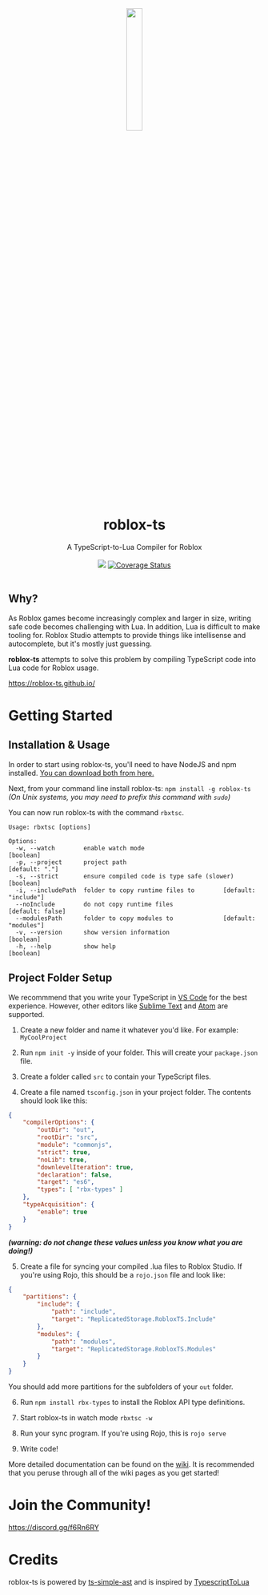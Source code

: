 <div align="center"><img width=25% src="https://i.imgur.com/yCjHmng.png"></div>
<h1 align="center">roblox-ts</h1>
<div align="center">A TypeScript-to-Lua Compiler for Roblox</div>
<br>
<div align="center">
	<a href="https://travis-ci.org/roblox-ts/roblox-ts"><img src="https://travis-ci.org/roblox-ts/roblox-ts.svg?branch=master"></a>
	<a href='https://coveralls.io/github/roblox-ts/roblox-ts?branch=master'><img src='https://coveralls.io/repos/github/roblox-ts/roblox-ts/badge.svg?branch=master' alt='Coverage Status' /></a>
</div>
<div>&nbsp;</div>


## Why?
As Roblox games become increasingly complex and larger in size, writing safe code becomes challenging with Lua. In addition, Lua is difficult to make tooling for. Roblox Studio attempts to provide things like intellisense and autocomplete, but it's mostly just guessing.

**roblox-ts** attempts to solve this problem by compiling TypeScript code into Lua code for Roblox usage.

https://roblox-ts.github.io/

# Getting Started

## Installation & Usage

In order to start using roblox-ts, you'll need to have NodeJS and npm installed. [You can download both from here.](https://nodejs.org/)

Next, from your command line install roblox-ts: `npm install -g roblox-ts`\
_(On Unix systems, you may need to prefix this command with `sudo`)_

You can now run roblox-ts with the command `rbxtsc`.

```
Usage: rbxtsc [options]

Options:
  -w, --watch        enable watch mode                                 [boolean]
  -p, --project      project path                                 [default: "."]
  -s, --strict       ensure compiled code is type safe (slower)        [boolean]
  -i, --includePath  folder to copy runtime files to        [default: "include"]
  --noInclude        do not copy runtime files                  [default: false]
  --modulesPath      folder to copy modules to              [default: "modules"]
  -v, --version      show version information                          [boolean]
  -h, --help         show help                                         [boolean]
```

## Project Folder Setup

We recommmend that you write your TypeScript in [VS Code](https://code.visualstudio.com/) for the best experience. However, other editors like [Sublime Text](https://www.sublimetext.com/) and [Atom](https://atom.io/) are supported.

1. Create a new folder and name it whatever you'd like. For example: `MyCoolProject`

2. Run `npm init -y` inside of your folder. This will create your `package.json` file.

3. Create a folder called `src` to contain your TypeScript files.

4. Create a file named `tsconfig.json` in your project folder. The contents should look like this:
```JSON
{
	"compilerOptions": {
		"outDir": "out",
		"rootDir": "src",
		"module": "commonjs",
		"strict": true,
		"noLib": true,
		"downlevelIteration": true,
		"declaration": false,
		"target": "es6",
		"types": [ "rbx-types" ]
	},
	"typeAcquisition": {
		"enable": true
	}
}
```
_**(warning: do not change these values unless you know what you are doing!)**_

5. Create a file for syncing your compiled .lua files to Roblox Studio. If you're using Rojo, this should be a `rojo.json` file and look like:
```JSON
{
	"partitions": {
		"include": {
			"path": "include",
			"target": "ReplicatedStorage.RobloxTS.Include"
		},
		"modules": {
			"path": "modules",
			"target": "ReplicatedStorage.RobloxTS.Modules"
		}
	}
}
```
You should add more partitions for the subfolders of your `out` folder.

6. Run `npm install rbx-types` to install the Roblox API type definitions.

7. Start roblox-ts in watch mode `rbxtsc -w`

8. Run your sync program. If you're using Rojo, this is `rojo serve`

9. Write code!

More detailed documentation can be found on the [wiki](https://github.com/roblox-ts/roblox-ts/wiki). It is recommended that you peruse through all of the wiki pages as you get started!

# Join the Community!

https://discord.gg/f6Rn6RY

# Credits
roblox-ts is powered by [ts-simple-ast](https://github.com/dsherret/ts-simple-ast) and is inspired by [TypescriptToLua](https://github.com/Perryvw/TypescriptToLua)
